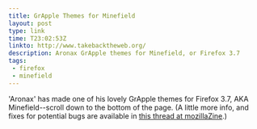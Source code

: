 ```yaml
---
title: GrApple Themes for Minefield
layout: post
type: link
time: T23:02:53Z
linkto: http://www.takebacktheweb.org/
description: Aronax GrApple themes for Minefield, or Firefox 3.7
tags:
 - firefox
 - minefield
---
```

'Aronax' has made one of his lovely GrApple themes for Firefox 3.7, <abbr>AKA</abbr> Minefield--scroll down to the bottom of the page. (A little more info, and fixes for potential bugs are available in [this thread at mozillaZine][1].)

[1]:http://forums.mozillazine.org/viewtopic.php?p=7239345#p7239345
